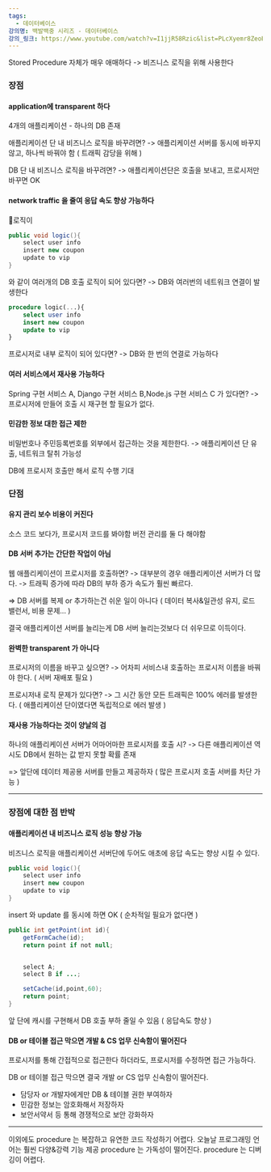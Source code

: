 ```yaml
---
tags:
  - 데이터베이스
강의명: 백발백중 시리즈 - 데이터베이스
강의_링크: https://www.youtube.com/watch?v=I1jjR58Rzic&list=PLcXyemr8ZeoREWGhhZi5FZs6cvymjIBVe&index=12
---
```

Stored Procedure 자체가 매우 애매하다
-> 비즈니스 로직을 위해 사용한다

### 장점
#### application에 transparent 하다

4개의 애플리케이션 - 하나의 DB 존재

애플리케이션 단 내 비즈니스 로직을 바꾸려면?
-> 애플리케이션 서버를 동시에 바꾸지 않고, 하나씩 바꿔야 함 ( 트래픽 감당을 위해 )

DB 단 내 비즈니스 로직을 바꾸려면?
-> 애플리케이션단은 호출을 보내고, 프로시저만 바꾸면 OK
#### network traffic 을 줄여 응답 속도 향상 가능하다

로직이
```java
public void logic(){
	select user info
	insert new coupon
	update to vip
}
```
와 같이 여러개의 DB 호출 로직이 되어 있다면?
-> DB와 여러번의 네트워크 연결이 발생한다

```sql
procedure logic(...){
	select user info
	insert new coupon
	update to vip
}
```
프로시저로 내부 로직이 되어 있다면?
-> DB와 한 번의 연결로 가능하다
#### 여러 서비스에서 재사용 가능하다
Spring 구현 서비스 A, Django 구현 서비스 B,Node.js 구현 서비스 C 가 있다면?
-> 프로시저에 만들어 호출 시 재구현 할 필요가 없다.
#### 민감한 정보 대한 접근 제한
비밀번호나 주민등록번호를 외부에서 접근하는 것을 제한한다.
-> 애플리케이션 단 유출, 네트워크 탈취 가능성

DB에 프로시저 호출만 해서 로직 수행 기대
### 단점
#### 유지 관리 보수 비용이 커진다
소스 코드 보다가, 프로시저 코드를 봐야함
버전 관리를 둘 다 해야함
#### DB 서버 추가는 간단한 작업이 아님

웹 애플리케이션이 프로시저를 호출하면?
-> 대부분의 경우 애플리케이션 서버가 더 많다.
-> 트래픽 증가에 따라 DB의 부하 증가 속도가 훨씬 빠르다.

=> DB 서버를 복제 or 추가하는건 쉬운 일이 아니다 ( 데이터 복사&일관성 유지, 로드 밸런서, 비용 문제... )

결국 애플리케이션 서버를 늘리는게 DB 서버 늘리는것보다 더 쉬우므로 이득이다.
#### 완벽한 transparent 가 아니다

프로시저의 이름을 바꾸고 싶으면?
-> 어차피 서비스내 호출하는 프로시저 이름을 바꿔야 한다. ( 서버 재배포 필요 )

프로시저내 로직 문제가 있다면?
-> 그 시간 동안 모든 트래픽은 100% 에러를 발생한다.
( 애플리케이션 단이였다면 독립적으로 에러 발생 )
#### 재사용 가능하다는 것이 양날의 검

하나의 애플리케이션 서버가 어마어마한 프로시저를 호출 시?
-> 다른 애플리케이션 역시도 DB에서 원하는 값 받지 못할 확률 존재

=> 앞단에 데이터 제공용 서버를 만들고 제공하자
( 많은 프로시저 호출 서버를 차단 가능 )

---
### 장점에 대한 점 반박

#### 애플리케이션 내 비즈니스 로직 성능 향상 가능

비즈니스 로직을 애플리케이션 서버단에 두어도
애초에 응답 속도는 향상 시킬 수 있다.

```java
public void logic(){
	select user info
	insert new coupon
	update to vip
}
```

insert 와 update 를 동시에 하면 OK ( 순차적일 필요가 없다면 )

```java
public int getPoint(int id){
	getFormCache(id);
	return point if not null;


	select A;
	select B if ...;

	setCache(id,point,60);
	return point;
}
```
앞 단에 캐시를 구현해서 DB 호출 부하 줄일 수 있음 ( 응답속도 향상 )
#### DB or 테이블 접근 막으면 개발 & CS 업무 신속함이 떨어진다

프로시저를 통해 간접적으로 접근한다 하더라도, 프로시저를 수정하면 접근 가능하다.

DB or 테이블 접근 막으면 결국 개발 or CS 업무 신속함이 떨어진다.

- 담당자 or 개발자에게만 DB & 테이블 권한 부여하자
- 민감한 정보는 암호화해서 저장하자
- 보안서약서 등 통해 경쟁적으로 보안 강화하자

---

이외에도 
procedure 는 복잡하고 유연한 코드 작성하기 어렵다.
오늘날 프로그래밍 언어는 훨씬 다양&강력 기능 제공
procedure 는 가독성이 떨어진다.
procedure 는 디버깅이 어렵다.
